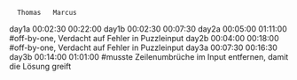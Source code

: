       Thomas   Marcus
day1a 00:02:30 00:22:00
day1b 00:02:30 00:07:30
day2a 00:05:00 01:11:00 #off-by-one, Verdacht auf Fehler in Puzzleinput
day2b 00:04:00 00:18:00 #off-by-one, Verdacht auf Fehler in Puzzleinput
day3a 00:07:30 00:16:30
day3b 00:14:00 01:01:00 #musste Zeilenumbrüche im Input entfernen, damit die Lösung greift
